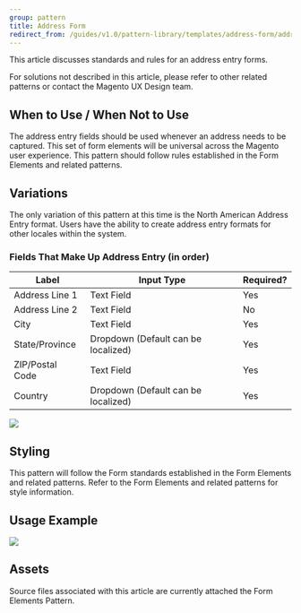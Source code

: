 ```yaml
---
group: pattern
title: Address Form
redirect_from: /guides/v1.0/pattern-library/templates/address-form/address-form.html
---
```

This article discusses standards and rules for an address entry forms.

For solutions not described in this article, please refer to other related patterns or contact the Magento UX Design team.

## When to Use / When Not to Use

The address entry fields should be used whenever an address needs to be captured. This set of form elements will be universal across the Magento user experience. This pattern should follow rules established in the Form Elements and related patterns.

## Variations

The only variation of this pattern at this time is the North American Address Entry format. Users have the ability to create address entry formats for other locales within the system.

### Fields That Make Up Address Entry (in order)

<table>
	<thead>
		<th>Label</th>
		<th>Input Type</th>
		<th>Required?</th>
	</thead>
	<tbody>
		<tr>
			<td>Address Line 1</td>
			<td>Text Field</td>
			<td>Yes</td>
		</tr>
		<tr>
			<td>Address Line 2</td>
			<td>Text Field</td>
			<td>No</td>
		</tr>
		<tr>
			<td>City</td>
			<td>Text Field</td>
			<td>Yes</td>
		</tr>
		<tr>
			<td>State/Province</td>
			<td>Dropdown (Default can be localized)</td>
			<td>Yes</td>
		</tr>
		<tr>
			<td>ZIP/Postal Code</td>
			<td>Text Field</td>
			<td>Yes</td>
		</tr>
		<tr>
			<td>Country</td>
			<td>Dropdown (Default can be localized)</td>
			<td>Yes</td>
		</tr>
	</tbody>
</table>

![](img/AddressForm_example01.jpg)

## Styling

This pattern will follow the Form standards established in the Form Elements and related patterns. Refer to the Form Elements and related patterns for style information.

## Usage Example

![](img/AddressForm_example02.jpg)

## Assets

Source files associated with this article are currently attached the Form Elements Pattern.
